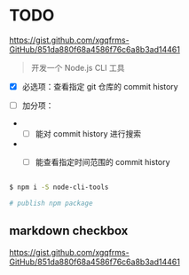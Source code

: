 # TODO


https://gist.github.com/xgqfrms-GitHub/851da880f68a4586f76c6a8b3ad14461


> 开发一个 Node.js CLI 工具

- [x] 必选项：查看指定 git 仓库的 commit history

- [ ] 加分项：
* - [ ] 能对 commit history 进行搜索
* - [ ] 能查看指定时间范围的 commit history


```sh
    
$ npm i -S node-cli-tools

# publish npm package

```

## markdown checkbox

https://gist.github.com/xgqfrms-GitHub/851da880f68a4586f76c6a8b3ad14461



